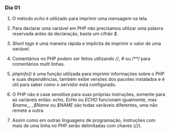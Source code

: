 ### Dia 01

01. O método _echo_ é utilizado para imprimir uma mensagem na tela.

02. Para declarar uma variável em PHP não precisamos utilizar uma palavra reservada antes da declaração, basta um cifrão _$_.

03. _Short tags_ é uma maneira rápida e implicita de imprimir o valor de uma variável.

04. Comentários no PHP podem ser feitos utilizando _//_, _#_ ou _/**/_ para comentários multi linhas.

05. _phpinfo()_ é uma função utilizada para imprimir informações sobre o PHP e suas dependências, também exibe versões dos pacotes instalados e é útil para saber como o servidor está configurado.

06. O PHP não é case sensitive para suas próprias instruções, somente para as variáveis então: _echo_, _EcHo_ ou _ECHO_ funcionam igualmente, mas _$name_, _$Name_ ou _$NAME_ são todas variáveis diferentes, uma não remete a outra.

07. Assim como em outras linguagens de programação, instruções com mais de uma linha no PHP serão delimitadas com chaves (_{}_).